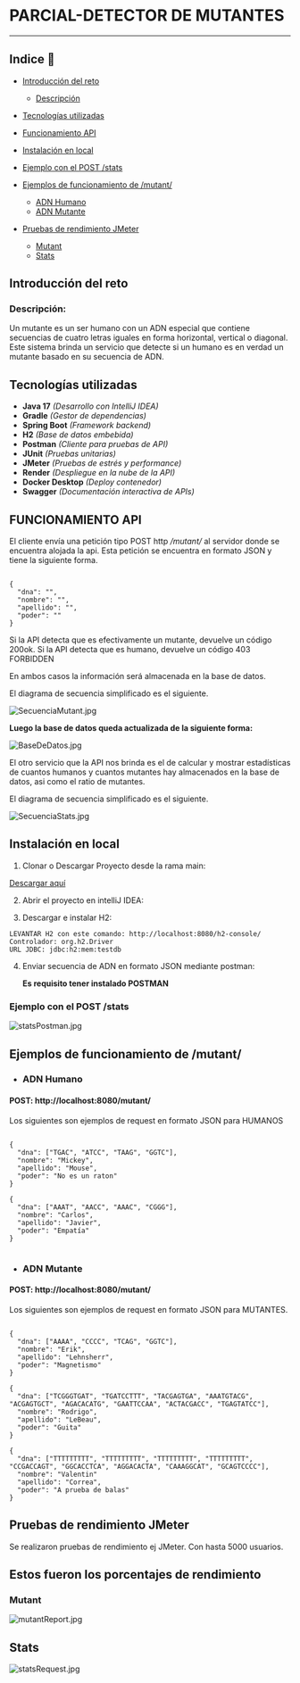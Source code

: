 # **PARCIAL-DETECTOR DE MUTANTES**

---
## Indice 📖
- [Introducción del reto](#️-introducción-del-reto)
  - [Descripción](#️-descripción)
- [Tecnologías utilizadas](#️-tecnologías-utilizadas)

- [Funcionamiento API](#️-funcionamiento-api)

- [Instalación en local](#️-instalación-en-local)
- [Ejemplo con el POST /stats](#️-ejemplo-con-el-post-stats)
- [Ejemplos de funcionamiento de /mutant/](#️-ejemplos-de-funcionamiento-de-/mutant/)
    - [ADN Humano](#️-adn-humano)
    - [ADN Mutante](#️-adn-mutante)
- [Pruebas de rendimiento JMeter](#️-pruebas-de-rendimiento-jmeter)
  - [Mutant](#️-mutant)
  - [Stats](#️-stats) 
## Introducción del reto

###   Descripción:
Un mutante es un ser humano con un ADN especial que contiene secuencias de cuatro letras iguales en forma horizontal, vertical o diagonal. 
Este sistema brinda un servicio que detecte si un humano es en verdad un mutante basado en su secuencia de ADN.



## Tecnologías utilizadas

- **Java 17** *(Desarrollo con IntelliJ IDEA)*
- **Gradle** *(Gestor de dependencias)*
- **Spring Boot** *(Framework backend)*
- **H2** *(Base de datos embebida)*
- **Postman** *(Cliente para pruebas de API)*
- **JUnit** *(Pruebas unitarias)*
- **JMeter** *(Pruebas de estrés y performance)*
- **Render** *(Despliegue en la nube de la API)*
- **Docker Desktop** *(Deploy contenedor)*
- **Swagger** *(Documentación interactiva de APIs)*


## **FUNCIONAMIENTO API**
El cliente envía una petición tipo POST http */mutant/* al servidor donde se encuentra alojada la api.
Esta petición se encuentra en formato JSON y tiene la siguiente forma.

<pre><code>
{
  "dna": "",
  "nombre": "",
  "apellido": "",
  "poder": ""
}
</code></pre>

Si la API detecta que es efectivamente un mutante, devuelve un código 200ok.
Si la API detecta que es humano, devuelve un código 403 FORBIDDEN

En ambos casos la información será almacenada en la base de datos. 

El diagrama de secuencia simplificado es el siguiente.

![SecuenciaMutant.jpg](images%2FSecuenciaMutant.jpg)

**Luego la base de datos queda actualizada de la siguiente forma:**

![BaseDeDatos.jpg](images%2FBaseDeDatos.jpg)

El otro servicio que la API nos brinda es el de calcular y mostrar estadísticas de cuantos humanos y cuantos mutantes hay almacenados en la base de datos, asi como el ratio de mutantes.

El diagrama de secuencia simplificado es el siguiente.

![SecuenciaStats.jpg](images%2FSecuenciaStats.jpg)



## Instalación en local


1. Clonar o Descargar Proyecto desde la rama main:

[Descargar aquí](https://github.com/TomyFernandez/Parcial-MUTANT/archive/refs/heads/main.zip)

2. Abrir el proyecto en intelliJ IDEA:


3. Descargar e instalar H2:

<pre><code>LEVANTAR H2 con este comando: http://localhost:8080/h2-console/
Controlador: org.h2.Driver
URL JDBC: jdbc:h2:mem:testdb
</code></pre>

4. Enviar secuencia de ADN en formato JSON mediante postman:

    **Es requisito tener instalado POSTMAN**

### Ejemplo con el POST /stats

![statsPostman.jpg](images%2FstatsPostman.jpg)


## Ejemplos de funcionamiento de /mutant/

* ### ADN Humano

#### POST: http://localhost:8080/mutant/
Los siguientes son ejemplos de request en formato JSON para HUMANOS
<pre><code>
{
  "dna": ["TGAC", "ATCC", "TAAG", "GGTC"],
  "nombre": "Mickey",
  "apellido": "Mouse",
  "poder": "No es un raton"
}

{
  "dna": ["AAAT", "AACC", "AAAC", "CGGG"],
  "nombre": "Carlos",
  "apellido": "Javier",
  "poder": "Empatía"
}

</code></pre>

* ### ADN Mutante
#### POST: http://localhost:8080/mutant/
Los siguientes son ejemplos de request en formato JSON para MUTANTES.

<pre><code>
{
  "dna": ["AAAA", "CCCC", "TCAG", "GGTC"],
  "nombre": "Erik",
  "apellido": "Lehnsherr",
  "poder": "Magnetismo"
}

{
  "dna": ["TCGGGTGAT", "TGATCCTTT", "TACGAGTGA", "AAATGTACG", "ACGAGTGCT", "AGACACATG", "GAATTCCAA", "ACTACGACC", "TGAGTATCC"],
  "nombre": "Rodrigo",
  "apellido": "LeBeau",
  "poder": "Guita"
}

{
  "dna": ["TTTTTTTTT", "TTTTTTTTT", "TTTTTTTTT", "TTTTTTTTT", "CCGACCAGT", "GGCACCTCA", "AGGACACTA", "CAAAGGCAT", "GCAGTCCCC"],
  "nombre": "Valentin"
  "apellido": "Correa",
  "poder": "A prueba de balas"
}
</code></pre>


## Pruebas de rendimiento JMeter
Se realizaron pruebas de rendimiento ej JMeter. Con hasta 5000 usuarios.
## **Estos fueron los porcentajes de rendimiento**
### Mutant

![mutantReport.jpg](images%2FmutantReport.jpg)

## Stats

![statsRequest.jpg](images%2FstatsRequest.jpg)

